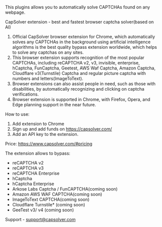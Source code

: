 This plugins allows you to automatically solve CAPTCHAs found on any webpage.

CapSolver extension - best and fastest browser captcha solver(based on AI)

1. Official CapSolver browser extension for Chrome,  which automatically solves any CAPTCHAs in the background using artificial intelligence algorithms is the best quality bypass extension worldwide, which helps to solve any captchas on any sites.
2. This browser extension supports recognition of the most popular CAPTCHAs, including reCAPTCHA v2, v3, invisible, enterprise, hCaptcha, FunCaptcha, Geetest, AWS Waf Captcha, Amazon Captcha, Cloudflare v3(Turnstile) Captcha and regular picture captcha with numbers and letters(ImageToText).
3. Browser extensions can also assist people in need, such as those with disabilities, by automatically recognizing and clicking on captcha verifications.
4. Browser extension is supported in Chrome, with Firefox, Opera, and Edge planning support in the near future.

How to use:
1. Add extension to Chrome
2. Sign up and add funds on  https://capsolver.com/
3. Add an API key to the extension.

Price:
https://www.capsolver.com/#pricing

The extension allows to bypass:
* reCAPTCHA v2
* reCAPTCHA v3
* reCAPTCHA Enterprise
* hCaptcha
* hCaptcha Enterprise
* Arkose Labs Captcha / FunCAPTCHA(coming soon)
* Amazon AWS WAF CAPTCHA(coming soon)
* ImageToText CAPTCHA(coming soon)
* Cloudflare Turnstile* (coming soon)
* GeeTest v3/ v4 (coming soon)

Support - support@capsolver.com